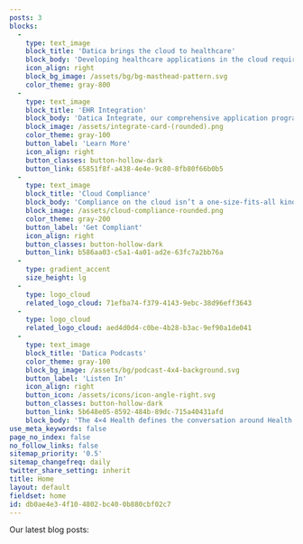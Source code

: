 ```yaml
---
posts: 3
blocks:
  -
    type: text_image
    block_title: 'Datica brings the cloud to healthcare'
    block_body: 'Developing healthcare applications in the cloud requires **data integration and compliance** with complicated rules and controls. Datica has a family of powerful, single-source solutions to those challenges.'
    icon_align: right
    block_bg_image: /assets/bg/bg-masthead-pattern.svg
    color_theme: gray-800
  -
    type: text_image
    block_title: 'EHR Integration'
    block_body: 'Datica Integrate, our comprehensive application programming interface (API) solution that enables data exchange in any format, across EHRs. With Datica Integrate, you are up and running within days, allowing you focus on your product – not on the integration.'
    block_image: /assets/integrate-card-(rounded).png
    color_theme: gray-100
    button_label: 'Learn More'
    icon_align: right
    button_classes: button-hollow-dark
    button_link: 65851f8f-a438-4e4e-9c80-8fb80f66b0b5
  -
    type: text_image
    block_title: 'Cloud Compliance'
    block_body: 'Compliance on the cloud isn’t a one-size-fits-all kind of challenge. Maybe you don’t have the expertise, time, and resources to build your own compliant infrastructure and want a solution that picks up where your cloud provider leaves off. Or, maybe you do and just need help with compliance monitoring and reporting for your complex environments.'
    block_image: /assets/cloud-compliance-rounded.png
    color_theme: gray-200
    button_label: 'Get Compliant'
    icon_align: right
    button_classes: button-hollow-dark
    button_link: b586aa03-c5a1-4a01-ad2e-63fc7a2bb76a
  -
    type: gradient_accent
    size_height: lg
  -
    type: logo_cloud
    related_logo_cloud: 71efba74-f379-4143-9ebc-38d96eff3643
  -
    type: logo_cloud
    related_logo_cloud: aed4d0d4-c0be-4b28-b3ac-9ef90a1de041
  -
    type: text_image
    block_title: 'Datica Podcasts'
    color_theme: gray-100
    block_bg_image: /assets/bg/podcast-4x4-background.svg
    button_label: 'Listen In'
    icon_align: right
    button_icon: /assets/icons/icon-angle-right.svg
    button_classes: button-hollow-dark
    button_link: 5b648e05-8592-484b-89dc-715a40431afd
    block_body: 'The 4×4 Health defines the conversation around Health IT. Data is revolutionizing healthcare and we are tracking this revolution in real-time with the actual disrupters of health informatics.'
use_meta_keywords: false
page_no_index: false
no_follow_links: false
sitemap_priority: '0.5'
sitemap_changefreq: daily
twitter_share_setting: inherit
title: Home
layout: default
fieldset: home
id: db0ae4e3-4f10-4802-bc40-0b880cbf02c7
---
```

Our latest blog posts: